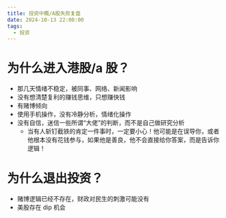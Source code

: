 ```yaml
---
title: 投资中概/A股失败复盘
date: 2024-10-13 22:00:00
tags:
  - 投资
---
```


# 为什么进入港股/a 股？

- 那几天情绪不稳定，被同事、网络、新闻影响
- 没有想清楚复利的赚钱思维，只想赚快钱
- 有赌博倾向
- 使用手机操作，没有冷静分析，情绪化操作
- 没有自信，迷信一些所谓“大佬”的判断，而不是自己做研究分析
  - 当有人斩钉截铁的肯定一件事时，一定要小心！他可能是在误导你，或者他根本没有花钱参与，如果他是善良，他不会直接给你答案，而是告诉你逻辑！

<!-- more -->

# 为什么退出投资？

- 赌博逻辑已经不存在，财政对民生的刺激可能没有
- 美股存在 dip 机会
